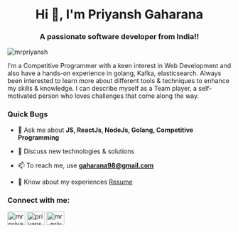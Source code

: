 <h1 align="center">Hi 👋, I'm Priyansh Gaharana</h1>
<h3 align="center">A passionate software developer from India!!</h3>

<p align="left"> <img src="https://komarev.com/ghpvc/?username=mrpriyansh&label=Profile%20views&color=0e75b6&style=flat" alt="mrpriyansh" /> </p>

I'm a Competitive Programmer with a keen interest in Web Development and also have a hands-on experience in golang, Kafka, elasticsearch. Always been interested to learn more about different tools & techniques to enhance my skills & knowledge. I can describe myself as a Team player, a self-motivated person who loves challenges that come along the way.


<h3 align="left"> Quick Bugs </h3>

- 💬 Ask me about **JS, ReactJs, NodeJs, Golang, Competitive Programming**

- 💬 Discuss new technologies & solutions

- 📫 To reach me, use **gaharana98@gmail.com**

- 📄 Know about my experiences [Resume](https://drive.google.com/file/d/1ESUmx7uFjD_PYb7Z8oot7NuFDmBkKx56/view)

<h3 align="left">Connect with me:</h3>
<p align="left">
<a href="https://linkedin.com/in/mrpriyansh" target="blank"><img align="center" src="https://raw.githubusercontent.com/rahuldkjain/github-profile-readme-generator/master/src/images/icons/Social/linked-in-alt.svg" alt="mrpriyansh" height="30" width="40" /></a>
<a href="https://stackoverflow.com/users/priyansh-gaharana" target="blank"><img align="center" src="https://raw.githubusercontent.com/rahuldkjain/github-profile-readme-generator/master/src/images/icons/Social/stack-overflow.svg" alt="priyansh-gaharana" height="30" width="40" /></a>
<a href="https://www.leetcode.com/mr_priyansh" target="blank"><img align="center" src="https://raw.githubusercontent.com/rahuldkjain/github-profile-readme-generator/master/src/images/icons/Social/leet-code.svg" alt="mr_priyansh" height="30" width="40" /></a>
</p>



